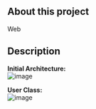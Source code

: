 ## About this project

Web

## Description

**Initial Architecture:**  
![image](https://user-images.githubusercontent.com/16644017/93847150-16e26b80-fce1-11ea-9b25-f6098e58cd6e.png)

**User Class:**  
![image](https://user-images.githubusercontent.com/16644017/93958289-23be9800-fd91-11ea-9389-4df74e512b9b.png)
